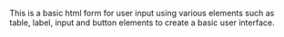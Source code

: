 This is a basic html form for user input using various elements such as table, label, input and button elements to create a basic user interface.
